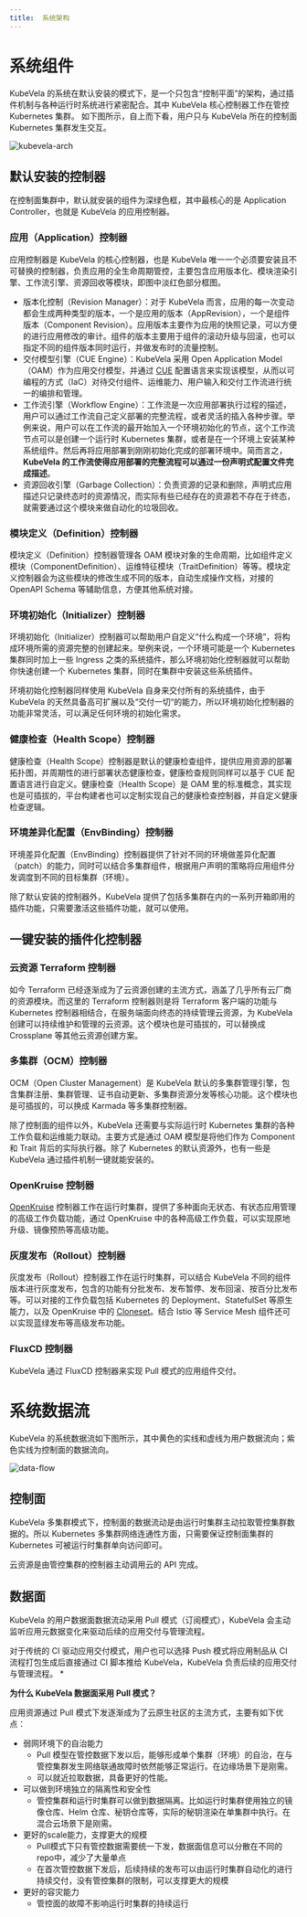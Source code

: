 ```yaml
---
title:  系统架构
---
```


# 系统组件

KubeVela 的系统在默认安装的模式下，是一个只包含“控制平面”的架构，通过插件机制与各种运行时系统进行紧密配合。其中 KubeVela 核心控制器工作在管控 Kubernetes 集群。
如下图所示，自上而下看，用户只与 KubeVela 所在的控制面 Kubernetes 集群发生交互。

![kubevela-arch](../resources/system-arch.png)

## 默认安装的控制器

在控制面集群中，默认就安装的组件为深绿色框，其中最核心的是 Application Controller，也就是 KubeVela 的应用控制器。

### 应用（Application）控制器

应用控制器是 KubeVela 的核心控制器，也是 KubeVela 唯一一个必须要安装且不可替换的控制器，负责应用的全生命周期管控，主要包含应用版本化、模块渲染引擎、工作流引擎、资源回收等模块，即图中淡红色部分框图。

* 版本化控制（Revision Manager）：对于 KubeVela 而言，应用的每一次变动都会生成两种类型的版本，一个是应用的版本（AppRevision），一个是组件版本（Component Revision）。应用版本主要作为应用的快照记录，可以方便的进行应用修改的审计。组件的版本主要用于组件的滚动升级与回滚，也可以指定不同的组件版本同时运行，并做发布时的流量控制。
* 交付模型引擎（CUE Engine）：KubeVela 采用 Open Application Model（OAM）作为应用交付模型，并通过 [CUE](https://cuelang.org/) 配置语言来实现该模型，从而以可编程的方式（IaC）对待交付组件、运维能力、用户输入和交付工作流进行统一的编排和管理。
* 工作流引擎（Workflow Engine）：工作流是一次应用部署执行过程的描述，用户可以通过工作流自己定义部署的完整流程，或者灵活的插入各种步骤。举例来说，用户可以在工作流的最开始加入一个环境初始化的节点，这个工作流节点可以是创建一个运行时 Kubernetes 集群，或者是在一个环境上安装某种系统组件。然后再将应用部署到刚刚初始化完成的部署环境中。简而言之，**KubeVela 的工作流使得应用部署的完整流程可以通过一份声明式配置文件完成描述**。
* 资源回收引擎（Garbage Collection）：负责资源的记录和删除，声明式应用描述只记录终态时的资源情况，而实际有些已经存在的资源若不存在于终态，就需要通过这个模块来做自动化的垃圾回收。

### 模块定义（Definition）控制器

模块定义（Definition）控制器管理各 OAM 模块对象的生命周期，比如组件定义模块（ComponentDefinition）、运维特征模块（TraitDefinition）等等。模块定义控制器会为这些模块的修改生成不同的版本，自动生成操作文档，对接的 OpenAPI Schema 等辅助信息，方便其他系统对接。

### 环境初始化（Initializer）控制器

环境初始化（Initializer）控制器可以帮助用户自定义“什么构成一个环境”，将构成环境所需的资源完整的创建起来。举例来说，一个环境可能是一个 Kubernetes 集群同时加上一些 Ingress 之类的系统插件，那么环境初始化控制器就可以帮助你快速创建一个 Kubernetes 集群，同时在集群中安装这些系统插件。

环境初始化控制器同样使用 KubeVela 自身来交付所有的系统插件，由于 KubeVela 的天然具备高可扩展以及“交付一切“的能力，所以环境初始化控制器的功能非常灵活，可以满足任何环境的初始化需求。

### 健康检查（Health Scope）控制器

健康检查（Health Scope）控制器是默认的健康检查组件，提供应用资源的部署拓扑图，并周期性的进行部署状态健康检查，健康检查规则同样可以基于 CUE 配置语言进行自定义。健康检查（Health Scope）是 OAM 里的标准概念，其实现也是可插拔的，平台构建者也可以定制实现自己的健康检查控制器，并自定义健康检查逻辑。

### 环境差异化配置（EnvBinding）控制器

环境差异化配置（EnvBinding）控制器提供了针对不同的环境做差异化配置（patch）的能力，同时可以结合多集群组件，根据用户声明的策略将应用组件分发调度到不同的目标集群（环境）。

除了默认安装的控制器外，KubeVela 提供了包括多集群在内的一系列开箱即用的插件功能，只需要激活这些插件功能，就可以使用。

## 一键安装的插件化控制器

### 云资源 Terraform 控制器

如今 Terraform 已经逐渐成为了云资源创建的主流方式，涵盖了几乎所有云厂商的资源模块。而这里的 Terraform 控制器则是将 Terraform 客户端的功能与 Kubernetes 控制器相结合，在服务端面向终态的持续管理云资源，为 KubeVela 创建可以持续维护和管理的云资源。这个模块也是可插拔的，可以替换成 Crossplane 等其他云资源创建方案。

### 多集群（OCM）控制器

OCM（Open Cluster Management）是 KubeVela 默认的多集群管理引擎，包含集群注册、集群管理、证书自动更新、多集群资源分发等核心功能。这个模块也是可插拔的，可以换成 Karmada 等多集群控制器。

除了控制面的组件以外，KubeVela 还需要与实际运行时 Kubernetes 集群的各种工作负载和运维能力联动。主要方式是通过 OAM 模型是将他们作为 Component 和 Trait 背后的实际执行器。除了 Kubernetes 的默认资源外，也有一些是 KubeVela 通过插件机制一键就能安装的。

### OpenKruise 控制器

[OpenKruise](https://openkruise.io/) 控制器工作在运行时集群，提供了多种面向无状态、有状态应用管理的高级工作负载功能，通过 OpenKruise 中的各种高级工作负载，可以实现原地升级、镜像预热等高级功能。

### 灰度发布（Rollout）控制器

灰度发布（Rollout）控制器工作在运行时集群，可以结合 KubeVela 不同的组件版本进行灰度发布，包含的功能有分批发布、发布暂停、发布回滚、按百分比发布等。可以对接的工作负载包括 Kubernetes 的 Deployment、StatefulSet 等原生能力，以及 OpenKruise 中的 [Cloneset](https://openkruise.io/zh-cn/docs/cloneset.html)。结合 Istio 等 Service Mesh 组件还可以实现蓝绿发布等高级发布功能。

### FluxCD 控制器

KubeVela 通过 FluxCD 控制器来实现 Pull 模式的应用组件交付。


# 系统数据流

KubeVela 的系统数据流如下图所示，其中黄色的实线和虚线为用户数据流向；紫色实线为控制面的数据流向。

![data-flow](../resources/data-flow.png)

## 控制面

KubeVela 多集群模式下，控制面的数据流动是由运行时集群主动拉取管控集群数据的。所以 Kubernetes 多集群网络连通性方面，只需要保证控制面集群的 Kubernetes 可被运行时集群单向访问即可。

云资源是由管控集群的控制器主动调用云的 API 完成。

## 数据面

KubeVela 的用户数据面数据流动采用 Pull 模式（订阅模式），KubeVela 会主动监听应用元数据变化来驱动后续的应用交付与管理流程。

对于传统的 CI 驱动应用交付模式，用户也可以选择 Push 模式将应用制品从 CI 流程打包生成后直接通过 CI 脚本推给 KubeVela，KubeVela 负责后续的应用交付与管理流程。
* 

**为什么 KubeVela 数据面采用 Pull 模式？**

应用资源通过 Pull 模式下发逐渐成为了云原生社区的主流方式，主要有如下优点：

* 弱网环境下的自治能力
  - Pull 模型在管控数据下发以后，能够形成单个集群（环境）的自治，在与管控集群发生网络联通故障时依然能够正常运行。在边缘场景下是刚需。
  - 可以就近拉取数据，具备更好的性能。
* 可以做到环境独立的隔离性和安全性
  - 管控集群和运行时集群可以做到数据隔离。比如运行时集群使用独立的镜像仓库、Helm 仓库、秘钥仓库等，实际的秘钥渲染在单集群中执行。在混合云场景下是刚需。
* 更好的scale能力，支撑更大的规模
  - Pull模式下只有管控数据需要统一下发，数据面信息可以分散在不同的repo中，减少了大量单点
  - 在首次管控数据下发后，后续持续的发布可以由运行时集群自动化的进行持续交付，没有管控集群的限制，可以支撑更大的规模
* 更好的容灾能力
  - 管控面的故障不影响运行时集群的持续运行
